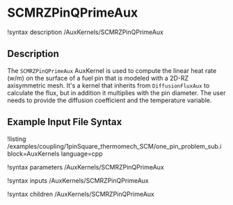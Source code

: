 # SCMRZPinQPrimeAux

!syntax description /AuxKernels/SCMRZPinQPrimeAux

## Description

<!-- -->

The `SCMRZPinQPrimeAux` AuxKernel is used to compute the linear heat rate (w/m) on the surface of a fuel pin that is modeled with a 2D-RZ axisymmetric mesh.
It's a kernel that inherits from `DiffusionFluxAux` to calculate the flux, but in addition it multiplies with the pin diameter. The user needs to provide the
diffusion coefficient and the temperature variable.

## Example Input File Syntax

!listing /examples/coupling/1pinSquare_thermomech_SCM/one_pin_problem_sub.i block=AuxKernels language=cpp

!syntax parameters /AuxKernels/SCMRZPinQPrimeAux

!syntax inputs /AuxKernels/SCMRZPinQPrimeAux

!syntax children /AuxKernels/SCMRZPinQPrimeAux
